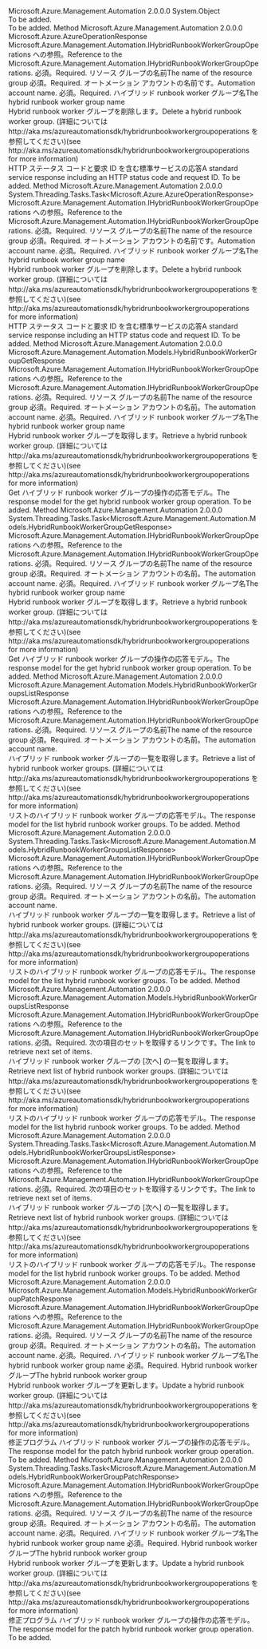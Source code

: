 <Type Name="HybridRunbookWorkerGroupOperationsExtensions" FullName="Microsoft.Azure.Management.Automation.HybridRunbookWorkerGroupOperationsExtensions">
  <TypeSignature Language="C#" Value="public static class HybridRunbookWorkerGroupOperationsExtensions" />
  <TypeSignature Language="ILAsm" Value=".class public auto ansi abstract sealed beforefieldinit HybridRunbookWorkerGroupOperationsExtensions extends System.Object" />
  <TypeSignature Language="DocId" Value="T:Microsoft.Azure.Management.Automation.HybridRunbookWorkerGroupOperationsExtensions" />
  <TypeSignature Language="VB.NET" Value="Public Module HybridRunbookWorkerGroupOperationsExtensions" />
  <TypeSignature Language="F#" Value="type HybridRunbookWorkerGroupOperationsExtensions = class" />
  <AssemblyInfo>
    <AssemblyName>Microsoft.Azure.Management.Automation</AssemblyName>
    <AssemblyVersion>2.0.0.0</AssemblyVersion>
  </AssemblyInfo>
  <Base>
    <BaseTypeName>System.Object</BaseTypeName>
  </Base>
  <Interfaces />
  <Docs>
    <summary>To be added.</summary>
    <remarks>To be added.</remarks>
  </Docs>
  <Members>
    <Member MemberName="Delete">
      <MemberSignature Language="C#" Value="public static Microsoft.Azure.AzureOperationResponse Delete (this Microsoft.Azure.Management.Automation.IHybridRunbookWorkerGroupOperations operations, string resourceGroupName, string automationAccount, string hybridRunbookWorkerGroupName);" />
      <MemberSignature Language="ILAsm" Value=".method public static hidebysig class Microsoft.Azure.AzureOperationResponse Delete(class Microsoft.Azure.Management.Automation.IHybridRunbookWorkerGroupOperations operations, string resourceGroupName, string automationAccount, string hybridRunbookWorkerGroupName) cil managed" />
      <MemberSignature Language="DocId" Value="M:Microsoft.Azure.Management.Automation.HybridRunbookWorkerGroupOperationsExtensions.Delete(Microsoft.Azure.Management.Automation.IHybridRunbookWorkerGroupOperations,System.String,System.String,System.String)" />
      <MemberSignature Language="VB.NET" Value="&lt;Extension()&gt;&#xA;Public Function Delete (operations As IHybridRunbookWorkerGroupOperations, resourceGroupName As String, automationAccount As String, hybridRunbookWorkerGroupName As String) As AzureOperationResponse" />
      <MemberSignature Language="F#" Value="static member Delete : Microsoft.Azure.Management.Automation.IHybridRunbookWorkerGroupOperations * string * string * string -&gt; Microsoft.Azure.AzureOperationResponse" Usage="Microsoft.Azure.Management.Automation.HybridRunbookWorkerGroupOperationsExtensions.Delete (operations, resourceGroupName, automationAccount, hybridRunbookWorkerGroupName)" />
      <MemberType>Method</MemberType>
      <AssemblyInfo>
        <AssemblyName>Microsoft.Azure.Management.Automation</AssemblyName>
        <AssemblyVersion>2.0.0.0</AssemblyVersion>
      </AssemblyInfo>
      <ReturnValue>
        <ReturnType>Microsoft.Azure.AzureOperationResponse</ReturnType>
      </ReturnValue>
      <Parameters>
        <Parameter Name="operations" Type="Microsoft.Azure.Management.Automation.IHybridRunbookWorkerGroupOperations" RefType="this" />
        <Parameter Name="resourceGroupName" Type="System.String" />
        <Parameter Name="automationAccount" Type="System.String" />
        <Parameter Name="hybridRunbookWorkerGroupName" Type="System.String" />
      </Parameters>
      <Docs>
        <param name="operations">
            <span data-ttu-id="6d8b2-101">Microsoft.Azure.Management.Automation.IHybridRunbookWorkerGroupOperations への参照。</span><span class="sxs-lookup"><span data-stu-id="6d8b2-101">Reference to the Microsoft.Azure.Management.Automation.IHybridRunbookWorkerGroupOperations.</span></span>
            </param>
        <param name="resourceGroupName">
            <span data-ttu-id="6d8b2-102">必須。</span><span class="sxs-lookup"><span data-stu-id="6d8b2-102">Required.</span></span> <span data-ttu-id="6d8b2-103">リソース グループの名前</span><span class="sxs-lookup"><span data-stu-id="6d8b2-103">The name of the resource group</span></span>
            </param>
        <param name="automationAccount">
            <span data-ttu-id="6d8b2-104">必須。</span><span class="sxs-lookup"><span data-stu-id="6d8b2-104">Required.</span></span> <span data-ttu-id="6d8b2-105">オートメーション アカウントの名前です。</span><span class="sxs-lookup"><span data-stu-id="6d8b2-105">Automation account name.</span></span>
            </param>
        <param name="hybridRunbookWorkerGroupName">
            <span data-ttu-id="6d8b2-106">必須。</span><span class="sxs-lookup"><span data-stu-id="6d8b2-106">Required.</span></span> <span data-ttu-id="6d8b2-107">ハイブリッド runbook worker グループ名</span><span class="sxs-lookup"><span data-stu-id="6d8b2-107">The hybrid runbook worker group name</span></span>
            </param>
        <summary>
            <span data-ttu-id="6d8b2-108">Hybrid runbook worker グループを削除します。</span><span class="sxs-lookup"><span data-stu-id="6d8b2-108">Delete a hybrid runbook worker group.</span></span>  <span data-ttu-id="6d8b2-109">(詳細については http://aka.ms/azureautomationsdk/hybridrunbookworkergroupoperations を参照してください)</span><span class="sxs-lookup"><span data-stu-id="6d8b2-109">(see http://aka.ms/azureautomationsdk/hybridrunbookworkergroupoperations for more information)</span></span>
            </summary>
        <returns>
            <span data-ttu-id="6d8b2-110">HTTP ステータス コードと要求 ID を含む標準サービスの応答</span><span class="sxs-lookup"><span data-stu-id="6d8b2-110">A standard service response including an HTTP status code and request ID.</span></span>
            </returns>
        <remarks>To be added.</remarks>
      </Docs>
    </Member>
    <Member MemberName="DeleteAsync">
      <MemberSignature Language="C#" Value="public static System.Threading.Tasks.Task&lt;Microsoft.Azure.AzureOperationResponse&gt; DeleteAsync (this Microsoft.Azure.Management.Automation.IHybridRunbookWorkerGroupOperations operations, string resourceGroupName, string automationAccount, string hybridRunbookWorkerGroupName);" />
      <MemberSignature Language="ILAsm" Value=".method public static hidebysig class System.Threading.Tasks.Task`1&lt;class Microsoft.Azure.AzureOperationResponse&gt; DeleteAsync(class Microsoft.Azure.Management.Automation.IHybridRunbookWorkerGroupOperations operations, string resourceGroupName, string automationAccount, string hybridRunbookWorkerGroupName) cil managed" />
      <MemberSignature Language="DocId" Value="M:Microsoft.Azure.Management.Automation.HybridRunbookWorkerGroupOperationsExtensions.DeleteAsync(Microsoft.Azure.Management.Automation.IHybridRunbookWorkerGroupOperations,System.String,System.String,System.String)" />
      <MemberSignature Language="VB.NET" Value="&lt;Extension()&gt;&#xA;Public Function DeleteAsync (operations As IHybridRunbookWorkerGroupOperations, resourceGroupName As String, automationAccount As String, hybridRunbookWorkerGroupName As String) As Task(Of AzureOperationResponse)" />
      <MemberSignature Language="F#" Value="static member DeleteAsync : Microsoft.Azure.Management.Automation.IHybridRunbookWorkerGroupOperations * string * string * string -&gt; System.Threading.Tasks.Task&lt;Microsoft.Azure.AzureOperationResponse&gt;" Usage="Microsoft.Azure.Management.Automation.HybridRunbookWorkerGroupOperationsExtensions.DeleteAsync (operations, resourceGroupName, automationAccount, hybridRunbookWorkerGroupName)" />
      <MemberType>Method</MemberType>
      <AssemblyInfo>
        <AssemblyName>Microsoft.Azure.Management.Automation</AssemblyName>
        <AssemblyVersion>2.0.0.0</AssemblyVersion>
      </AssemblyInfo>
      <ReturnValue>
        <ReturnType>System.Threading.Tasks.Task&lt;Microsoft.Azure.AzureOperationResponse&gt;</ReturnType>
      </ReturnValue>
      <Parameters>
        <Parameter Name="operations" Type="Microsoft.Azure.Management.Automation.IHybridRunbookWorkerGroupOperations" RefType="this" />
        <Parameter Name="resourceGroupName" Type="System.String" />
        <Parameter Name="automationAccount" Type="System.String" />
        <Parameter Name="hybridRunbookWorkerGroupName" Type="System.String" />
      </Parameters>
      <Docs>
        <param name="operations">
            <span data-ttu-id="6d8b2-111">Microsoft.Azure.Management.Automation.IHybridRunbookWorkerGroupOperations への参照。</span><span class="sxs-lookup"><span data-stu-id="6d8b2-111">Reference to the Microsoft.Azure.Management.Automation.IHybridRunbookWorkerGroupOperations.</span></span>
            </param>
        <param name="resourceGroupName">
            <span data-ttu-id="6d8b2-112">必須。</span><span class="sxs-lookup"><span data-stu-id="6d8b2-112">Required.</span></span> <span data-ttu-id="6d8b2-113">リソース グループの名前</span><span class="sxs-lookup"><span data-stu-id="6d8b2-113">The name of the resource group</span></span>
            </param>
        <param name="automationAccount">
            <span data-ttu-id="6d8b2-114">必須。</span><span class="sxs-lookup"><span data-stu-id="6d8b2-114">Required.</span></span> <span data-ttu-id="6d8b2-115">オートメーション アカウントの名前です。</span><span class="sxs-lookup"><span data-stu-id="6d8b2-115">Automation account name.</span></span>
            </param>
        <param name="hybridRunbookWorkerGroupName">
            <span data-ttu-id="6d8b2-116">必須。</span><span class="sxs-lookup"><span data-stu-id="6d8b2-116">Required.</span></span> <span data-ttu-id="6d8b2-117">ハイブリッド runbook worker グループ名</span><span class="sxs-lookup"><span data-stu-id="6d8b2-117">The hybrid runbook worker group name</span></span>
            </param>
        <summary>
            <span data-ttu-id="6d8b2-118">Hybrid runbook worker グループを削除します。</span><span class="sxs-lookup"><span data-stu-id="6d8b2-118">Delete a hybrid runbook worker group.</span></span>  <span data-ttu-id="6d8b2-119">(詳細については http://aka.ms/azureautomationsdk/hybridrunbookworkergroupoperations を参照してください)</span><span class="sxs-lookup"><span data-stu-id="6d8b2-119">(see http://aka.ms/azureautomationsdk/hybridrunbookworkergroupoperations for more information)</span></span>
            </summary>
        <returns>
            <span data-ttu-id="6d8b2-120">HTTP ステータス コードと要求 ID を含む標準サービスの応答</span><span class="sxs-lookup"><span data-stu-id="6d8b2-120">A standard service response including an HTTP status code and request ID.</span></span>
            </returns>
        <remarks>To be added.</remarks>
      </Docs>
    </Member>
    <Member MemberName="Get">
      <MemberSignature Language="C#" Value="public static Microsoft.Azure.Management.Automation.Models.HybridRunbookWorkerGroupGetResponse Get (this Microsoft.Azure.Management.Automation.IHybridRunbookWorkerGroupOperations operations, string resourceGroupName, string automationAccount, string hybridRunbookWorkerGroupName);" />
      <MemberSignature Language="ILAsm" Value=".method public static hidebysig class Microsoft.Azure.Management.Automation.Models.HybridRunbookWorkerGroupGetResponse Get(class Microsoft.Azure.Management.Automation.IHybridRunbookWorkerGroupOperations operations, string resourceGroupName, string automationAccount, string hybridRunbookWorkerGroupName) cil managed" />
      <MemberSignature Language="DocId" Value="M:Microsoft.Azure.Management.Automation.HybridRunbookWorkerGroupOperationsExtensions.Get(Microsoft.Azure.Management.Automation.IHybridRunbookWorkerGroupOperations,System.String,System.String,System.String)" />
      <MemberSignature Language="VB.NET" Value="&lt;Extension()&gt;&#xA;Public Function Get (operations As IHybridRunbookWorkerGroupOperations, resourceGroupName As String, automationAccount As String, hybridRunbookWorkerGroupName As String) As HybridRunbookWorkerGroupGetResponse" />
      <MemberSignature Language="F#" Value="static member Get : Microsoft.Azure.Management.Automation.IHybridRunbookWorkerGroupOperations * string * string * string -&gt; Microsoft.Azure.Management.Automation.Models.HybridRunbookWorkerGroupGetResponse" Usage="Microsoft.Azure.Management.Automation.HybridRunbookWorkerGroupOperationsExtensions.Get (operations, resourceGroupName, automationAccount, hybridRunbookWorkerGroupName)" />
      <MemberType>Method</MemberType>
      <AssemblyInfo>
        <AssemblyName>Microsoft.Azure.Management.Automation</AssemblyName>
        <AssemblyVersion>2.0.0.0</AssemblyVersion>
      </AssemblyInfo>
      <ReturnValue>
        <ReturnType>Microsoft.Azure.Management.Automation.Models.HybridRunbookWorkerGroupGetResponse</ReturnType>
      </ReturnValue>
      <Parameters>
        <Parameter Name="operations" Type="Microsoft.Azure.Management.Automation.IHybridRunbookWorkerGroupOperations" RefType="this" />
        <Parameter Name="resourceGroupName" Type="System.String" />
        <Parameter Name="automationAccount" Type="System.String" />
        <Parameter Name="hybridRunbookWorkerGroupName" Type="System.String" />
      </Parameters>
      <Docs>
        <param name="operations">
            <span data-ttu-id="6d8b2-121">Microsoft.Azure.Management.Automation.IHybridRunbookWorkerGroupOperations への参照。</span><span class="sxs-lookup"><span data-stu-id="6d8b2-121">Reference to the Microsoft.Azure.Management.Automation.IHybridRunbookWorkerGroupOperations.</span></span>
            </param>
        <param name="resourceGroupName">
            <span data-ttu-id="6d8b2-122">必須。</span><span class="sxs-lookup"><span data-stu-id="6d8b2-122">Required.</span></span> <span data-ttu-id="6d8b2-123">リソース グループの名前</span><span class="sxs-lookup"><span data-stu-id="6d8b2-123">The name of the resource group</span></span>
            </param>
        <param name="automationAccount">
            <span data-ttu-id="6d8b2-124">必須。</span><span class="sxs-lookup"><span data-stu-id="6d8b2-124">Required.</span></span> <span data-ttu-id="6d8b2-125">オートメーション アカウントの名前。</span><span class="sxs-lookup"><span data-stu-id="6d8b2-125">The automation account name.</span></span>
            </param>
        <param name="hybridRunbookWorkerGroupName">
            <span data-ttu-id="6d8b2-126">必須。</span><span class="sxs-lookup"><span data-stu-id="6d8b2-126">Required.</span></span> <span data-ttu-id="6d8b2-127">ハイブリッド runbook worker グループ名</span><span class="sxs-lookup"><span data-stu-id="6d8b2-127">The hybrid runbook worker group name</span></span>
            </param>
        <summary>
            <span data-ttu-id="6d8b2-128">Hybrid runbook worker グループを取得します。</span><span class="sxs-lookup"><span data-stu-id="6d8b2-128">Retrieve a hybrid runbook worker group.</span></span>  <span data-ttu-id="6d8b2-129">(詳細については http://aka.ms/azureautomationsdk/hybridrunbookworkergroupoperations を参照してください)</span><span class="sxs-lookup"><span data-stu-id="6d8b2-129">(see http://aka.ms/azureautomationsdk/hybridrunbookworkergroupoperations for more information)</span></span>
            </summary>
        <returns>
            <span data-ttu-id="6d8b2-130">Get ハイブリッド runbook worker グループの操作の応答モデル。</span><span class="sxs-lookup"><span data-stu-id="6d8b2-130">The response model for the get hybrid runbook worker group operation.</span></span>
            </returns>
        <remarks>To be added.</remarks>
      </Docs>
    </Member>
    <Member MemberName="GetAsync">
      <MemberSignature Language="C#" Value="public static System.Threading.Tasks.Task&lt;Microsoft.Azure.Management.Automation.Models.HybridRunbookWorkerGroupGetResponse&gt; GetAsync (this Microsoft.Azure.Management.Automation.IHybridRunbookWorkerGroupOperations operations, string resourceGroupName, string automationAccount, string hybridRunbookWorkerGroupName);" />
      <MemberSignature Language="ILAsm" Value=".method public static hidebysig class System.Threading.Tasks.Task`1&lt;class Microsoft.Azure.Management.Automation.Models.HybridRunbookWorkerGroupGetResponse&gt; GetAsync(class Microsoft.Azure.Management.Automation.IHybridRunbookWorkerGroupOperations operations, string resourceGroupName, string automationAccount, string hybridRunbookWorkerGroupName) cil managed" />
      <MemberSignature Language="DocId" Value="M:Microsoft.Azure.Management.Automation.HybridRunbookWorkerGroupOperationsExtensions.GetAsync(Microsoft.Azure.Management.Automation.IHybridRunbookWorkerGroupOperations,System.String,System.String,System.String)" />
      <MemberSignature Language="VB.NET" Value="&lt;Extension()&gt;&#xA;Public Function GetAsync (operations As IHybridRunbookWorkerGroupOperations, resourceGroupName As String, automationAccount As String, hybridRunbookWorkerGroupName As String) As Task(Of HybridRunbookWorkerGroupGetResponse)" />
      <MemberSignature Language="F#" Value="static member GetAsync : Microsoft.Azure.Management.Automation.IHybridRunbookWorkerGroupOperations * string * string * string -&gt; System.Threading.Tasks.Task&lt;Microsoft.Azure.Management.Automation.Models.HybridRunbookWorkerGroupGetResponse&gt;" Usage="Microsoft.Azure.Management.Automation.HybridRunbookWorkerGroupOperationsExtensions.GetAsync (operations, resourceGroupName, automationAccount, hybridRunbookWorkerGroupName)" />
      <MemberType>Method</MemberType>
      <AssemblyInfo>
        <AssemblyName>Microsoft.Azure.Management.Automation</AssemblyName>
        <AssemblyVersion>2.0.0.0</AssemblyVersion>
      </AssemblyInfo>
      <ReturnValue>
        <ReturnType>System.Threading.Tasks.Task&lt;Microsoft.Azure.Management.Automation.Models.HybridRunbookWorkerGroupGetResponse&gt;</ReturnType>
      </ReturnValue>
      <Parameters>
        <Parameter Name="operations" Type="Microsoft.Azure.Management.Automation.IHybridRunbookWorkerGroupOperations" RefType="this" />
        <Parameter Name="resourceGroupName" Type="System.String" />
        <Parameter Name="automationAccount" Type="System.String" />
        <Parameter Name="hybridRunbookWorkerGroupName" Type="System.String" />
      </Parameters>
      <Docs>
        <param name="operations">
            <span data-ttu-id="6d8b2-131">Microsoft.Azure.Management.Automation.IHybridRunbookWorkerGroupOperations への参照。</span><span class="sxs-lookup"><span data-stu-id="6d8b2-131">Reference to the Microsoft.Azure.Management.Automation.IHybridRunbookWorkerGroupOperations.</span></span>
            </param>
        <param name="resourceGroupName">
            <span data-ttu-id="6d8b2-132">必須。</span><span class="sxs-lookup"><span data-stu-id="6d8b2-132">Required.</span></span> <span data-ttu-id="6d8b2-133">リソース グループの名前</span><span class="sxs-lookup"><span data-stu-id="6d8b2-133">The name of the resource group</span></span>
            </param>
        <param name="automationAccount">
            <span data-ttu-id="6d8b2-134">必須。</span><span class="sxs-lookup"><span data-stu-id="6d8b2-134">Required.</span></span> <span data-ttu-id="6d8b2-135">オートメーション アカウントの名前。</span><span class="sxs-lookup"><span data-stu-id="6d8b2-135">The automation account name.</span></span>
            </param>
        <param name="hybridRunbookWorkerGroupName">
            <span data-ttu-id="6d8b2-136">必須。</span><span class="sxs-lookup"><span data-stu-id="6d8b2-136">Required.</span></span> <span data-ttu-id="6d8b2-137">ハイブリッド runbook worker グループ名</span><span class="sxs-lookup"><span data-stu-id="6d8b2-137">The hybrid runbook worker group name</span></span>
            </param>
        <summary>
            <span data-ttu-id="6d8b2-138">Hybrid runbook worker グループを取得します。</span><span class="sxs-lookup"><span data-stu-id="6d8b2-138">Retrieve a hybrid runbook worker group.</span></span>  <span data-ttu-id="6d8b2-139">(詳細については http://aka.ms/azureautomationsdk/hybridrunbookworkergroupoperations を参照してください)</span><span class="sxs-lookup"><span data-stu-id="6d8b2-139">(see http://aka.ms/azureautomationsdk/hybridrunbookworkergroupoperations for more information)</span></span>
            </summary>
        <returns>
            <span data-ttu-id="6d8b2-140">Get ハイブリッド runbook worker グループの操作の応答モデル。</span><span class="sxs-lookup"><span data-stu-id="6d8b2-140">The response model for the get hybrid runbook worker group operation.</span></span>
            </returns>
        <remarks>To be added.</remarks>
      </Docs>
    </Member>
    <Member MemberName="List">
      <MemberSignature Language="C#" Value="public static Microsoft.Azure.Management.Automation.Models.HybridRunbookWorkerGroupsListResponse List (this Microsoft.Azure.Management.Automation.IHybridRunbookWorkerGroupOperations operations, string resourceGroupName, string automationAccount);" />
      <MemberSignature Language="ILAsm" Value=".method public static hidebysig class Microsoft.Azure.Management.Automation.Models.HybridRunbookWorkerGroupsListResponse List(class Microsoft.Azure.Management.Automation.IHybridRunbookWorkerGroupOperations operations, string resourceGroupName, string automationAccount) cil managed" />
      <MemberSignature Language="DocId" Value="M:Microsoft.Azure.Management.Automation.HybridRunbookWorkerGroupOperationsExtensions.List(Microsoft.Azure.Management.Automation.IHybridRunbookWorkerGroupOperations,System.String,System.String)" />
      <MemberSignature Language="VB.NET" Value="&lt;Extension()&gt;&#xA;Public Function List (operations As IHybridRunbookWorkerGroupOperations, resourceGroupName As String, automationAccount As String) As HybridRunbookWorkerGroupsListResponse" />
      <MemberSignature Language="F#" Value="static member List : Microsoft.Azure.Management.Automation.IHybridRunbookWorkerGroupOperations * string * string -&gt; Microsoft.Azure.Management.Automation.Models.HybridRunbookWorkerGroupsListResponse" Usage="Microsoft.Azure.Management.Automation.HybridRunbookWorkerGroupOperationsExtensions.List (operations, resourceGroupName, automationAccount)" />
      <MemberType>Method</MemberType>
      <AssemblyInfo>
        <AssemblyName>Microsoft.Azure.Management.Automation</AssemblyName>
        <AssemblyVersion>2.0.0.0</AssemblyVersion>
      </AssemblyInfo>
      <ReturnValue>
        <ReturnType>Microsoft.Azure.Management.Automation.Models.HybridRunbookWorkerGroupsListResponse</ReturnType>
      </ReturnValue>
      <Parameters>
        <Parameter Name="operations" Type="Microsoft.Azure.Management.Automation.IHybridRunbookWorkerGroupOperations" RefType="this" />
        <Parameter Name="resourceGroupName" Type="System.String" />
        <Parameter Name="automationAccount" Type="System.String" />
      </Parameters>
      <Docs>
        <param name="operations">
            <span data-ttu-id="6d8b2-141">Microsoft.Azure.Management.Automation.IHybridRunbookWorkerGroupOperations への参照。</span><span class="sxs-lookup"><span data-stu-id="6d8b2-141">Reference to the Microsoft.Azure.Management.Automation.IHybridRunbookWorkerGroupOperations.</span></span>
            </param>
        <param name="resourceGroupName">
            <span data-ttu-id="6d8b2-142">必須。</span><span class="sxs-lookup"><span data-stu-id="6d8b2-142">Required.</span></span> <span data-ttu-id="6d8b2-143">リソース グループの名前</span><span class="sxs-lookup"><span data-stu-id="6d8b2-143">The name of the resource group</span></span>
            </param>
        <param name="automationAccount">
            <span data-ttu-id="6d8b2-144">必須。</span><span class="sxs-lookup"><span data-stu-id="6d8b2-144">Required.</span></span> <span data-ttu-id="6d8b2-145">オートメーション アカウントの名前。</span><span class="sxs-lookup"><span data-stu-id="6d8b2-145">The automation account name.</span></span>
            </param>
        <summary>
            <span data-ttu-id="6d8b2-146">ハイブリッド runbook worker グループの一覧を取得します。</span><span class="sxs-lookup"><span data-stu-id="6d8b2-146">Retrieve a list of hybrid runbook worker groups.</span></span>  <span data-ttu-id="6d8b2-147">(詳細については http://aka.ms/azureautomationsdk/hybridrunbookworkergroupoperations を参照してください)</span><span class="sxs-lookup"><span data-stu-id="6d8b2-147">(see http://aka.ms/azureautomationsdk/hybridrunbookworkergroupoperations for more information)</span></span>
            </summary>
        <returns>
            <span data-ttu-id="6d8b2-148">リストのハイブリッド runbook worker グループの応答モデル。</span><span class="sxs-lookup"><span data-stu-id="6d8b2-148">The response model for the list hybrid runbook worker groups.</span></span>
            </returns>
        <remarks>To be added.</remarks>
      </Docs>
    </Member>
    <Member MemberName="ListAsync">
      <MemberSignature Language="C#" Value="public static System.Threading.Tasks.Task&lt;Microsoft.Azure.Management.Automation.Models.HybridRunbookWorkerGroupsListResponse&gt; ListAsync (this Microsoft.Azure.Management.Automation.IHybridRunbookWorkerGroupOperations operations, string resourceGroupName, string automationAccount);" />
      <MemberSignature Language="ILAsm" Value=".method public static hidebysig class System.Threading.Tasks.Task`1&lt;class Microsoft.Azure.Management.Automation.Models.HybridRunbookWorkerGroupsListResponse&gt; ListAsync(class Microsoft.Azure.Management.Automation.IHybridRunbookWorkerGroupOperations operations, string resourceGroupName, string automationAccount) cil managed" />
      <MemberSignature Language="DocId" Value="M:Microsoft.Azure.Management.Automation.HybridRunbookWorkerGroupOperationsExtensions.ListAsync(Microsoft.Azure.Management.Automation.IHybridRunbookWorkerGroupOperations,System.String,System.String)" />
      <MemberSignature Language="VB.NET" Value="&lt;Extension()&gt;&#xA;Public Function ListAsync (operations As IHybridRunbookWorkerGroupOperations, resourceGroupName As String, automationAccount As String) As Task(Of HybridRunbookWorkerGroupsListResponse)" />
      <MemberSignature Language="F#" Value="static member ListAsync : Microsoft.Azure.Management.Automation.IHybridRunbookWorkerGroupOperations * string * string -&gt; System.Threading.Tasks.Task&lt;Microsoft.Azure.Management.Automation.Models.HybridRunbookWorkerGroupsListResponse&gt;" Usage="Microsoft.Azure.Management.Automation.HybridRunbookWorkerGroupOperationsExtensions.ListAsync (operations, resourceGroupName, automationAccount)" />
      <MemberType>Method</MemberType>
      <AssemblyInfo>
        <AssemblyName>Microsoft.Azure.Management.Automation</AssemblyName>
        <AssemblyVersion>2.0.0.0</AssemblyVersion>
      </AssemblyInfo>
      <ReturnValue>
        <ReturnType>System.Threading.Tasks.Task&lt;Microsoft.Azure.Management.Automation.Models.HybridRunbookWorkerGroupsListResponse&gt;</ReturnType>
      </ReturnValue>
      <Parameters>
        <Parameter Name="operations" Type="Microsoft.Azure.Management.Automation.IHybridRunbookWorkerGroupOperations" RefType="this" />
        <Parameter Name="resourceGroupName" Type="System.String" />
        <Parameter Name="automationAccount" Type="System.String" />
      </Parameters>
      <Docs>
        <param name="operations">
            <span data-ttu-id="6d8b2-149">Microsoft.Azure.Management.Automation.IHybridRunbookWorkerGroupOperations への参照。</span><span class="sxs-lookup"><span data-stu-id="6d8b2-149">Reference to the Microsoft.Azure.Management.Automation.IHybridRunbookWorkerGroupOperations.</span></span>
            </param>
        <param name="resourceGroupName">
            <span data-ttu-id="6d8b2-150">必須。</span><span class="sxs-lookup"><span data-stu-id="6d8b2-150">Required.</span></span> <span data-ttu-id="6d8b2-151">リソース グループの名前</span><span class="sxs-lookup"><span data-stu-id="6d8b2-151">The name of the resource group</span></span>
            </param>
        <param name="automationAccount">
            <span data-ttu-id="6d8b2-152">必須。</span><span class="sxs-lookup"><span data-stu-id="6d8b2-152">Required.</span></span> <span data-ttu-id="6d8b2-153">オートメーション アカウントの名前。</span><span class="sxs-lookup"><span data-stu-id="6d8b2-153">The automation account name.</span></span>
            </param>
        <summary>
            <span data-ttu-id="6d8b2-154">ハイブリッド runbook worker グループの一覧を取得します。</span><span class="sxs-lookup"><span data-stu-id="6d8b2-154">Retrieve a list of hybrid runbook worker groups.</span></span>  <span data-ttu-id="6d8b2-155">(詳細については http://aka.ms/azureautomationsdk/hybridrunbookworkergroupoperations を参照してください)</span><span class="sxs-lookup"><span data-stu-id="6d8b2-155">(see http://aka.ms/azureautomationsdk/hybridrunbookworkergroupoperations for more information)</span></span>
            </summary>
        <returns>
            <span data-ttu-id="6d8b2-156">リストのハイブリッド runbook worker グループの応答モデル。</span><span class="sxs-lookup"><span data-stu-id="6d8b2-156">The response model for the list hybrid runbook worker groups.</span></span>
            </returns>
        <remarks>To be added.</remarks>
      </Docs>
    </Member>
    <Member MemberName="ListNext">
      <MemberSignature Language="C#" Value="public static Microsoft.Azure.Management.Automation.Models.HybridRunbookWorkerGroupsListResponse ListNext (this Microsoft.Azure.Management.Automation.IHybridRunbookWorkerGroupOperations operations, string nextLink);" />
      <MemberSignature Language="ILAsm" Value=".method public static hidebysig class Microsoft.Azure.Management.Automation.Models.HybridRunbookWorkerGroupsListResponse ListNext(class Microsoft.Azure.Management.Automation.IHybridRunbookWorkerGroupOperations operations, string nextLink) cil managed" />
      <MemberSignature Language="DocId" Value="M:Microsoft.Azure.Management.Automation.HybridRunbookWorkerGroupOperationsExtensions.ListNext(Microsoft.Azure.Management.Automation.IHybridRunbookWorkerGroupOperations,System.String)" />
      <MemberSignature Language="VB.NET" Value="&lt;Extension()&gt;&#xA;Public Function ListNext (operations As IHybridRunbookWorkerGroupOperations, nextLink As String) As HybridRunbookWorkerGroupsListResponse" />
      <MemberSignature Language="F#" Value="static member ListNext : Microsoft.Azure.Management.Automation.IHybridRunbookWorkerGroupOperations * string -&gt; Microsoft.Azure.Management.Automation.Models.HybridRunbookWorkerGroupsListResponse" Usage="Microsoft.Azure.Management.Automation.HybridRunbookWorkerGroupOperationsExtensions.ListNext (operations, nextLink)" />
      <MemberType>Method</MemberType>
      <AssemblyInfo>
        <AssemblyName>Microsoft.Azure.Management.Automation</AssemblyName>
        <AssemblyVersion>2.0.0.0</AssemblyVersion>
      </AssemblyInfo>
      <ReturnValue>
        <ReturnType>Microsoft.Azure.Management.Automation.Models.HybridRunbookWorkerGroupsListResponse</ReturnType>
      </ReturnValue>
      <Parameters>
        <Parameter Name="operations" Type="Microsoft.Azure.Management.Automation.IHybridRunbookWorkerGroupOperations" RefType="this" />
        <Parameter Name="nextLink" Type="System.String" />
      </Parameters>
      <Docs>
        <param name="operations">
            <span data-ttu-id="6d8b2-157">Microsoft.Azure.Management.Automation.IHybridRunbookWorkerGroupOperations への参照。</span><span class="sxs-lookup"><span data-stu-id="6d8b2-157">Reference to the Microsoft.Azure.Management.Automation.IHybridRunbookWorkerGroupOperations.</span></span>
            </param>
        <param name="nextLink">
            <span data-ttu-id="6d8b2-158">必須。</span><span class="sxs-lookup"><span data-stu-id="6d8b2-158">Required.</span></span> <span data-ttu-id="6d8b2-159">次の項目のセットを取得するリンクです。</span><span class="sxs-lookup"><span data-stu-id="6d8b2-159">The link to retrieve next set of items.</span></span>
            </param>
        <summary>
            <span data-ttu-id="6d8b2-160">ハイブリッド runbook worker グループの [次へ] の一覧を取得します。</span><span class="sxs-lookup"><span data-stu-id="6d8b2-160">Retrieve next list of hybrid runbook worker groups.</span></span>  <span data-ttu-id="6d8b2-161">(詳細については http://aka.ms/azureautomationsdk/hybridrunbookworkergroupoperations を参照してください)</span><span class="sxs-lookup"><span data-stu-id="6d8b2-161">(see http://aka.ms/azureautomationsdk/hybridrunbookworkergroupoperations for more information)</span></span>
            </summary>
        <returns>
            <span data-ttu-id="6d8b2-162">リストのハイブリッド runbook worker グループの応答モデル。</span><span class="sxs-lookup"><span data-stu-id="6d8b2-162">The response model for the list hybrid runbook worker groups.</span></span>
            </returns>
        <remarks>To be added.</remarks>
      </Docs>
    </Member>
    <Member MemberName="ListNextAsync">
      <MemberSignature Language="C#" Value="public static System.Threading.Tasks.Task&lt;Microsoft.Azure.Management.Automation.Models.HybridRunbookWorkerGroupsListResponse&gt; ListNextAsync (this Microsoft.Azure.Management.Automation.IHybridRunbookWorkerGroupOperations operations, string nextLink);" />
      <MemberSignature Language="ILAsm" Value=".method public static hidebysig class System.Threading.Tasks.Task`1&lt;class Microsoft.Azure.Management.Automation.Models.HybridRunbookWorkerGroupsListResponse&gt; ListNextAsync(class Microsoft.Azure.Management.Automation.IHybridRunbookWorkerGroupOperations operations, string nextLink) cil managed" />
      <MemberSignature Language="DocId" Value="M:Microsoft.Azure.Management.Automation.HybridRunbookWorkerGroupOperationsExtensions.ListNextAsync(Microsoft.Azure.Management.Automation.IHybridRunbookWorkerGroupOperations,System.String)" />
      <MemberSignature Language="VB.NET" Value="&lt;Extension()&gt;&#xA;Public Function ListNextAsync (operations As IHybridRunbookWorkerGroupOperations, nextLink As String) As Task(Of HybridRunbookWorkerGroupsListResponse)" />
      <MemberSignature Language="F#" Value="static member ListNextAsync : Microsoft.Azure.Management.Automation.IHybridRunbookWorkerGroupOperations * string -&gt; System.Threading.Tasks.Task&lt;Microsoft.Azure.Management.Automation.Models.HybridRunbookWorkerGroupsListResponse&gt;" Usage="Microsoft.Azure.Management.Automation.HybridRunbookWorkerGroupOperationsExtensions.ListNextAsync (operations, nextLink)" />
      <MemberType>Method</MemberType>
      <AssemblyInfo>
        <AssemblyName>Microsoft.Azure.Management.Automation</AssemblyName>
        <AssemblyVersion>2.0.0.0</AssemblyVersion>
      </AssemblyInfo>
      <ReturnValue>
        <ReturnType>System.Threading.Tasks.Task&lt;Microsoft.Azure.Management.Automation.Models.HybridRunbookWorkerGroupsListResponse&gt;</ReturnType>
      </ReturnValue>
      <Parameters>
        <Parameter Name="operations" Type="Microsoft.Azure.Management.Automation.IHybridRunbookWorkerGroupOperations" RefType="this" />
        <Parameter Name="nextLink" Type="System.String" />
      </Parameters>
      <Docs>
        <param name="operations">
            <span data-ttu-id="6d8b2-163">Microsoft.Azure.Management.Automation.IHybridRunbookWorkerGroupOperations への参照。</span><span class="sxs-lookup"><span data-stu-id="6d8b2-163">Reference to the Microsoft.Azure.Management.Automation.IHybridRunbookWorkerGroupOperations.</span></span>
            </param>
        <param name="nextLink">
            <span data-ttu-id="6d8b2-164">必須。</span><span class="sxs-lookup"><span data-stu-id="6d8b2-164">Required.</span></span> <span data-ttu-id="6d8b2-165">次の項目のセットを取得するリンクです。</span><span class="sxs-lookup"><span data-stu-id="6d8b2-165">The link to retrieve next set of items.</span></span>
            </param>
        <summary>
            <span data-ttu-id="6d8b2-166">ハイブリッド runbook worker グループの [次へ] の一覧を取得します。</span><span class="sxs-lookup"><span data-stu-id="6d8b2-166">Retrieve next list of hybrid runbook worker groups.</span></span>  <span data-ttu-id="6d8b2-167">(詳細については http://aka.ms/azureautomationsdk/hybridrunbookworkergroupoperations を参照してください)</span><span class="sxs-lookup"><span data-stu-id="6d8b2-167">(see http://aka.ms/azureautomationsdk/hybridrunbookworkergroupoperations for more information)</span></span>
            </summary>
        <returns>
            <span data-ttu-id="6d8b2-168">リストのハイブリッド runbook worker グループの応答モデル。</span><span class="sxs-lookup"><span data-stu-id="6d8b2-168">The response model for the list hybrid runbook worker groups.</span></span>
            </returns>
        <remarks>To be added.</remarks>
      </Docs>
    </Member>
    <Member MemberName="Patch">
      <MemberSignature Language="C#" Value="public static Microsoft.Azure.Management.Automation.Models.HybridRunbookWorkerGroupPatchResponse Patch (this Microsoft.Azure.Management.Automation.IHybridRunbookWorkerGroupOperations operations, string resourceGroupName, string automationAccount, string hybridRunbookWorkerGroupName, Microsoft.Azure.Management.Automation.Models.HybridRunbookWorkerGroupPatchParameters parameters);" />
      <MemberSignature Language="ILAsm" Value=".method public static hidebysig class Microsoft.Azure.Management.Automation.Models.HybridRunbookWorkerGroupPatchResponse Patch(class Microsoft.Azure.Management.Automation.IHybridRunbookWorkerGroupOperations operations, string resourceGroupName, string automationAccount, string hybridRunbookWorkerGroupName, class Microsoft.Azure.Management.Automation.Models.HybridRunbookWorkerGroupPatchParameters parameters) cil managed" />
      <MemberSignature Language="DocId" Value="M:Microsoft.Azure.Management.Automation.HybridRunbookWorkerGroupOperationsExtensions.Patch(Microsoft.Azure.Management.Automation.IHybridRunbookWorkerGroupOperations,System.String,System.String,System.String,Microsoft.Azure.Management.Automation.Models.HybridRunbookWorkerGroupPatchParameters)" />
      <MemberSignature Language="VB.NET" Value="&lt;Extension()&gt;&#xA;Public Function Patch (operations As IHybridRunbookWorkerGroupOperations, resourceGroupName As String, automationAccount As String, hybridRunbookWorkerGroupName As String, parameters As HybridRunbookWorkerGroupPatchParameters) As HybridRunbookWorkerGroupPatchResponse" />
      <MemberSignature Language="F#" Value="static member Patch : Microsoft.Azure.Management.Automation.IHybridRunbookWorkerGroupOperations * string * string * string * Microsoft.Azure.Management.Automation.Models.HybridRunbookWorkerGroupPatchParameters -&gt; Microsoft.Azure.Management.Automation.Models.HybridRunbookWorkerGroupPatchResponse" Usage="Microsoft.Azure.Management.Automation.HybridRunbookWorkerGroupOperationsExtensions.Patch (operations, resourceGroupName, automationAccount, hybridRunbookWorkerGroupName, parameters)" />
      <MemberType>Method</MemberType>
      <AssemblyInfo>
        <AssemblyName>Microsoft.Azure.Management.Automation</AssemblyName>
        <AssemblyVersion>2.0.0.0</AssemblyVersion>
      </AssemblyInfo>
      <ReturnValue>
        <ReturnType>Microsoft.Azure.Management.Automation.Models.HybridRunbookWorkerGroupPatchResponse</ReturnType>
      </ReturnValue>
      <Parameters>
        <Parameter Name="operations" Type="Microsoft.Azure.Management.Automation.IHybridRunbookWorkerGroupOperations" RefType="this" />
        <Parameter Name="resourceGroupName" Type="System.String" />
        <Parameter Name="automationAccount" Type="System.String" />
        <Parameter Name="hybridRunbookWorkerGroupName" Type="System.String" />
        <Parameter Name="parameters" Type="Microsoft.Azure.Management.Automation.Models.HybridRunbookWorkerGroupPatchParameters" />
      </Parameters>
      <Docs>
        <param name="operations">
            <span data-ttu-id="6d8b2-169">Microsoft.Azure.Management.Automation.IHybridRunbookWorkerGroupOperations への参照。</span><span class="sxs-lookup"><span data-stu-id="6d8b2-169">Reference to the Microsoft.Azure.Management.Automation.IHybridRunbookWorkerGroupOperations.</span></span>
            </param>
        <param name="resourceGroupName">
            <span data-ttu-id="6d8b2-170">必須。</span><span class="sxs-lookup"><span data-stu-id="6d8b2-170">Required.</span></span> <span data-ttu-id="6d8b2-171">リソース グループの名前</span><span class="sxs-lookup"><span data-stu-id="6d8b2-171">The name of the resource group</span></span>
            </param>
        <param name="automationAccount">
            <span data-ttu-id="6d8b2-172">必須。</span><span class="sxs-lookup"><span data-stu-id="6d8b2-172">Required.</span></span> <span data-ttu-id="6d8b2-173">オートメーション アカウントの名前。</span><span class="sxs-lookup"><span data-stu-id="6d8b2-173">The automation account name.</span></span>
            </param>
        <param name="hybridRunbookWorkerGroupName">
            <span data-ttu-id="6d8b2-174">必須。</span><span class="sxs-lookup"><span data-stu-id="6d8b2-174">Required.</span></span> <span data-ttu-id="6d8b2-175">ハイブリッド runbook worker グループ名</span><span class="sxs-lookup"><span data-stu-id="6d8b2-175">The hybrid runbook worker group name</span></span>
            </param>
        <param name="parameters">
            <span data-ttu-id="6d8b2-176">必須。</span><span class="sxs-lookup"><span data-stu-id="6d8b2-176">Required.</span></span> <span data-ttu-id="6d8b2-177">Hybrid runbook worker グループ</span><span class="sxs-lookup"><span data-stu-id="6d8b2-177">The hybrid runbook worker group</span></span>
            </param>
        <summary>
            <span data-ttu-id="6d8b2-178">Hybrid runbook worker グループを更新します。</span><span class="sxs-lookup"><span data-stu-id="6d8b2-178">Update a hybrid runbook worker group.</span></span>  <span data-ttu-id="6d8b2-179">(詳細については http://aka.ms/azureautomationsdk/hybridrunbookworkergroupoperations を参照してください)</span><span class="sxs-lookup"><span data-stu-id="6d8b2-179">(see http://aka.ms/azureautomationsdk/hybridrunbookworkergroupoperations for more information)</span></span>
            </summary>
        <returns>
            <span data-ttu-id="6d8b2-180">修正プログラム ハイブリッド runbook worker グループの操作の応答モデル。</span><span class="sxs-lookup"><span data-stu-id="6d8b2-180">The response model for the patch hybrid runbook worker group operation.</span></span>
            </returns>
        <remarks>To be added.</remarks>
      </Docs>
    </Member>
    <Member MemberName="PatchAsync">
      <MemberSignature Language="C#" Value="public static System.Threading.Tasks.Task&lt;Microsoft.Azure.Management.Automation.Models.HybridRunbookWorkerGroupPatchResponse&gt; PatchAsync (this Microsoft.Azure.Management.Automation.IHybridRunbookWorkerGroupOperations operations, string resourceGroupName, string automationAccount, string hybridRunbookWorkerGroupName, Microsoft.Azure.Management.Automation.Models.HybridRunbookWorkerGroupPatchParameters parameters);" />
      <MemberSignature Language="ILAsm" Value=".method public static hidebysig class System.Threading.Tasks.Task`1&lt;class Microsoft.Azure.Management.Automation.Models.HybridRunbookWorkerGroupPatchResponse&gt; PatchAsync(class Microsoft.Azure.Management.Automation.IHybridRunbookWorkerGroupOperations operations, string resourceGroupName, string automationAccount, string hybridRunbookWorkerGroupName, class Microsoft.Azure.Management.Automation.Models.HybridRunbookWorkerGroupPatchParameters parameters) cil managed" />
      <MemberSignature Language="DocId" Value="M:Microsoft.Azure.Management.Automation.HybridRunbookWorkerGroupOperationsExtensions.PatchAsync(Microsoft.Azure.Management.Automation.IHybridRunbookWorkerGroupOperations,System.String,System.String,System.String,Microsoft.Azure.Management.Automation.Models.HybridRunbookWorkerGroupPatchParameters)" />
      <MemberSignature Language="VB.NET" Value="&lt;Extension()&gt;&#xA;Public Function PatchAsync (operations As IHybridRunbookWorkerGroupOperations, resourceGroupName As String, automationAccount As String, hybridRunbookWorkerGroupName As String, parameters As HybridRunbookWorkerGroupPatchParameters) As Task(Of HybridRunbookWorkerGroupPatchResponse)" />
      <MemberSignature Language="F#" Value="static member PatchAsync : Microsoft.Azure.Management.Automation.IHybridRunbookWorkerGroupOperations * string * string * string * Microsoft.Azure.Management.Automation.Models.HybridRunbookWorkerGroupPatchParameters -&gt; System.Threading.Tasks.Task&lt;Microsoft.Azure.Management.Automation.Models.HybridRunbookWorkerGroupPatchResponse&gt;" Usage="Microsoft.Azure.Management.Automation.HybridRunbookWorkerGroupOperationsExtensions.PatchAsync (operations, resourceGroupName, automationAccount, hybridRunbookWorkerGroupName, parameters)" />
      <MemberType>Method</MemberType>
      <AssemblyInfo>
        <AssemblyName>Microsoft.Azure.Management.Automation</AssemblyName>
        <AssemblyVersion>2.0.0.0</AssemblyVersion>
      </AssemblyInfo>
      <ReturnValue>
        <ReturnType>System.Threading.Tasks.Task&lt;Microsoft.Azure.Management.Automation.Models.HybridRunbookWorkerGroupPatchResponse&gt;</ReturnType>
      </ReturnValue>
      <Parameters>
        <Parameter Name="operations" Type="Microsoft.Azure.Management.Automation.IHybridRunbookWorkerGroupOperations" RefType="this" />
        <Parameter Name="resourceGroupName" Type="System.String" />
        <Parameter Name="automationAccount" Type="System.String" />
        <Parameter Name="hybridRunbookWorkerGroupName" Type="System.String" />
        <Parameter Name="parameters" Type="Microsoft.Azure.Management.Automation.Models.HybridRunbookWorkerGroupPatchParameters" />
      </Parameters>
      <Docs>
        <param name="operations">
            <span data-ttu-id="6d8b2-181">Microsoft.Azure.Management.Automation.IHybridRunbookWorkerGroupOperations への参照。</span><span class="sxs-lookup"><span data-stu-id="6d8b2-181">Reference to the Microsoft.Azure.Management.Automation.IHybridRunbookWorkerGroupOperations.</span></span>
            </param>
        <param name="resourceGroupName">
            <span data-ttu-id="6d8b2-182">必須。</span><span class="sxs-lookup"><span data-stu-id="6d8b2-182">Required.</span></span> <span data-ttu-id="6d8b2-183">リソース グループの名前</span><span class="sxs-lookup"><span data-stu-id="6d8b2-183">The name of the resource group</span></span>
            </param>
        <param name="automationAccount">
            <span data-ttu-id="6d8b2-184">必須。</span><span class="sxs-lookup"><span data-stu-id="6d8b2-184">Required.</span></span> <span data-ttu-id="6d8b2-185">オートメーション アカウントの名前。</span><span class="sxs-lookup"><span data-stu-id="6d8b2-185">The automation account name.</span></span>
            </param>
        <param name="hybridRunbookWorkerGroupName">
            <span data-ttu-id="6d8b2-186">必須。</span><span class="sxs-lookup"><span data-stu-id="6d8b2-186">Required.</span></span> <span data-ttu-id="6d8b2-187">ハイブリッド runbook worker グループ名</span><span class="sxs-lookup"><span data-stu-id="6d8b2-187">The hybrid runbook worker group name</span></span>
            </param>
        <param name="parameters">
            <span data-ttu-id="6d8b2-188">必須。</span><span class="sxs-lookup"><span data-stu-id="6d8b2-188">Required.</span></span> <span data-ttu-id="6d8b2-189">Hybrid runbook worker グループ</span><span class="sxs-lookup"><span data-stu-id="6d8b2-189">The hybrid runbook worker group</span></span>
            </param>
        <summary>
            <span data-ttu-id="6d8b2-190">Hybrid runbook worker グループを更新します。</span><span class="sxs-lookup"><span data-stu-id="6d8b2-190">Update a hybrid runbook worker group.</span></span>  <span data-ttu-id="6d8b2-191">(詳細については http://aka.ms/azureautomationsdk/hybridrunbookworkergroupoperations を参照してください)</span><span class="sxs-lookup"><span data-stu-id="6d8b2-191">(see http://aka.ms/azureautomationsdk/hybridrunbookworkergroupoperations for more information)</span></span>
            </summary>
        <returns>
            <span data-ttu-id="6d8b2-192">修正プログラム ハイブリッド runbook worker グループの操作の応答モデル。</span><span class="sxs-lookup"><span data-stu-id="6d8b2-192">The response model for the patch hybrid runbook worker group operation.</span></span>
            </returns>
        <remarks>To be added.</remarks>
      </Docs>
    </Member>
  </Members>
</Type>